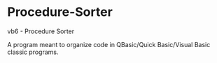 # Procedure-Sorter
vb6 - Procedure Sorter

A program meant to organize code in QBasic/Quick Basic/Visual Basic classic programs.
